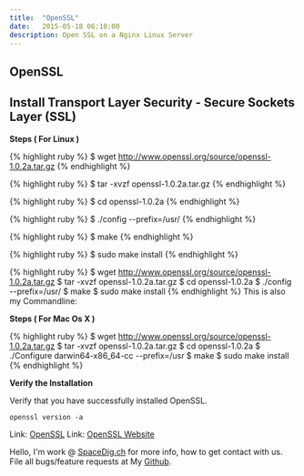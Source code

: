 ```yaml
---
title:  "OpenSSL"
date:   2015-05-18 06:18:00
description: Open SSL on a Nginx Linux Server
---
```


<h2 class="section-heading">OpenSSL</h2>
<h2 class="section-heading">Install Transport Layer Security - Secure Sockets Layer (SSL)</h2>

<strong>Steps ( For Linux ) </strong>


{% highlight ruby %}
 $ wget http://www.openssl.org/source/openssl-1.0.2a.tar.gz 
{% endhighlight %}

{% highlight ruby %}
 $ tar -xvzf openssl-1.0.2a.tar.gz
{% endhighlight %}


{% highlight ruby %}
  $ cd openssl-1.0.2a
{% endhighlight %}

{% highlight ruby %}
  $ ./config --prefix=/usr/
{% endhighlight %}

{% highlight ruby %}
  $ make 
{% endhighlight %}

{% highlight ruby %}
  $ sudo make install
{% endhighlight %}

{% highlight ruby %}
$ wget http://www.openssl.org/source/openssl-1.0.2a.tar.gz 
 $ tar -xvzf openssl-1.0.2a.tar.gz
   $ cd openssl-1.0.2a
     $ ./config --prefix=/usr/
     $ make 
  $ sudo make install
{% endhighlight %}
This is also my Commandline: 




<strong>Steps ( For Mac Os X ) </strong>

{% highlight ruby %}
$ wget http://www.openssl.org/source/openssl-1.0.2a.tar.gz 
 $ tar -xvzf openssl-1.0.2a.tar.gz
   $ cd openssl-1.0.2a
     $ ./Configure darwin64-x86_64-cc --prefix=/usr
     $ make 
  $ sudo make install
{% endhighlight %}





<strong>Verify the Installation</strong>

Verify that you have successfully installed OpenSSL.


<code>openssl version -a</code>


Link: <a href="https://github.com/openssl/openssl">OpenSSL</a> Link: <a href="http://www.openssl.org/source/">OpenSSL Website</a>





 Hello, I'm work @ [SpaceDig.ch][spacedig] for more info, how to get contact with us. File all bugs/feature requests at My  [Github][jekyll-gh].

[jekyll-gh]: https://github.com/spaceg
[spacedig]:    http://spacedig.ch

